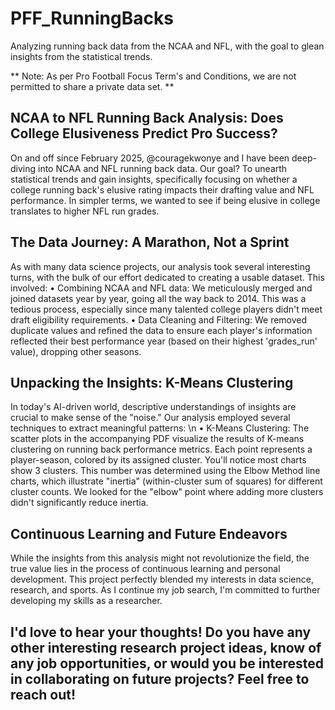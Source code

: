 # PFF_RunningBacks
Analyzing running back data from the NCAA and NFL, with the goal to glean insights from the statistical trends.

** Note: As per Pro Football Focus Term's and Conditions, we are not permitted to share a private data set. **

## NCAA to NFL Running Back Analysis: Does College Elusiveness Predict Pro Success?
On and off since February 2025, @couragekwonye and I have been deep-diving into NCAA and NFL running back data. Our goal? To unearth statistical trends and gain insights, specifically focusing on whether a college running back's elusive rating impacts their drafting value and NFL performance. In simpler terms, we wanted to see if being elusive in college translates to higher NFL run grades.
 
## The Data Journey: A Marathon, Not a Sprint
As with many data science projects, our analysis took several interesting turns, with the bulk of our effort dedicated to creating a usable dataset. This involved:
•	Combining NCAA and NFL data: We meticulously merged and joined datasets year by year, going all the way back to 2014. This was a tedious process, especially since many talented college players didn't meet draft eligibility requirements.
•	Data Cleaning and Filtering: We removed duplicate values and refined the data to ensure each player's information reflected their best performance year (based on their highest 'grades_run' value), dropping other seasons.

## Unpacking the Insights: K-Means Clustering 
In today's AI-driven world, descriptive understandings of insights are crucial to make sense of the "noise." Our analysis employed several techniques to extract meaningful patterns:  \n
•	K-Means Clustering: The scatter plots in the accompanying PDF visualize the results of K-means clustering on running back performance metrics. Each point represents a player-season, colored by its assigned cluster. You'll notice most charts show 3 clusters. This number was determined using the Elbow Method line charts, which illustrate "inertia" (within-cluster sum of squares) for different cluster counts. We looked for the "elbow" point where adding more clusters didn't significantly reduce inertia.

## Continuous Learning and Future Endeavors
While the insights from this analysis might not revolutionize the field, the true value lies in the process of continuous learning and personal development. This project perfectly blended my interests in data science, research, and sports. As I continue my job search, I'm committed to further developing my skills as a researcher.

## I'd love to hear your thoughts! Do you have any other interesting research project ideas, know of any job opportunities, or would you be interested in collaborating on future projects? Feel free to reach out!

